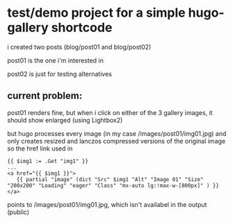 # test/demo project for a simple hugo-gallery shortcode

i created two posts (blog/post01 and blog/post02)

post01 is the one i'm interested in

post02 is just for testing alternatives


## current problem:
post01 renders fine, but when i click on either of the 3 gallery images, it should show enlarged (using Lightbox2)

but hugo processes every image (in my case /images/post01/img01.jpg) and only creates resized and lanczos compressed versions of the original image
so the href link used in
```
{{ $img1 := .Get "img1" }}
...
<a href="{{ $img1 }}">
   {{ partial "image" (dict "Src" $img1 "Alt" "Image 01" "Size" "200x200" "Loading" "eager" "Class" "mx-auto lg:!max-w-[800px]" ) }}
</a>
```
points to /images/post01/img01.jpg, which isn't availabel in the output (public)
